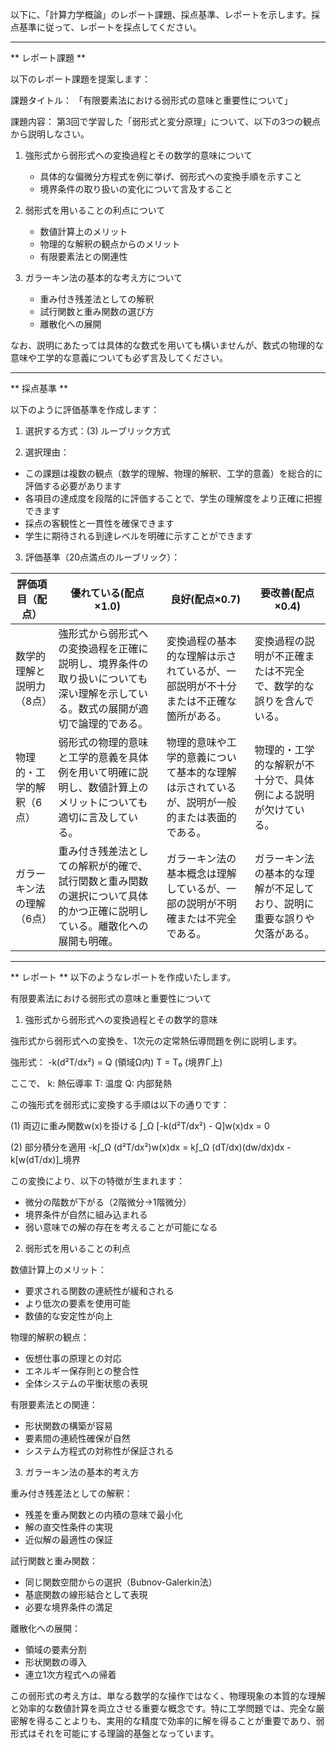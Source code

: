 以下に、「計算力学概論」のレポート課題、採点基準、レポートを示します。採点基準に従って、レポートを採点してください。

---------------------------------------
** レポート課題 **

以下のレポート課題を提案します：

課題タイトル：
「有限要素法における弱形式の意味と重要性について」

課題内容：
第3回で学習した「弱形式と変分原理」について、以下の3つの観点から説明しなさい。

1. 強形式から弱形式への変換過程とその数学的意味について
   - 具体的な偏微分方程式を例に挙げ、弱形式への変換手順を示すこと
   - 境界条件の取り扱いの変化について言及すること

2. 弱形式を用いることの利点について
   - 数値計算上のメリット
   - 物理的な解釈の観点からのメリット
   - 有限要素法との関連性

3. ガラーキン法の基本的な考え方について
   - 重み付き残差法としての解釈
   - 試行関数と重み関数の選び方
   - 離散化への展開

なお、説明にあたっては具体的な数式を用いても構いませんが、数式の物理的な意味や工学的な意義についても必ず言及してください。

---------------------------------------
** 採点基準 **

以下のように評価基準を作成します：

1. 選択する方式：(3) ルーブリック方式

2. 選択理由：
- この課題は複数の観点（数学的理解、物理的解釈、工学的意義）を総合的に評価する必要があります
- 各項目の達成度を段階的に評価することで、学生の理解度をより正確に把握できます
- 採点の客観性と一貫性を確保できます
- 学生に期待される到達レベルを明確に示すことができます

3. 評価基準（20点満点のルーブリック）：

| 評価項目（配点） | 優れている(配点×1.0) | 良好(配点×0.7) | 要改善(配点×0.4) |
|-----------------|---------------------|---------------|----------------|
| 数学的理解と説明力（8点） | 強形式から弱形式への変換過程を正確に説明し、境界条件の取り扱いについても深い理解を示している。数式の展開が適切で論理的である。 | 変換過程の基本的な理解は示されているが、一部説明が不十分または不正確な箇所がある。 | 変換過程の説明が不正確または不完全で、数学的な誤りを含んでいる。 |
| 物理的・工学的解釈（6点） | 弱形式の物理的意味と工学的意義を具体例を用いて明確に説明し、数値計算上のメリットについても適切に言及している。 | 物理的意味や工学的意義について基本的な理解は示されているが、説明が一般的または表面的である。 | 物理的・工学的な解釈が不十分で、具体例による説明が欠けている。 |
| ガラーキン法の理解（6点） | 重み付き残差法としての解釈が的確で、試行関数と重み関数の選択について具体的かつ正確に説明している。離散化への展開も明確。 | ガラーキン法の基本概念は理解しているが、一部の説明が不明確または不完全である。 | ガラーキン法の基本的な理解が不足しており、説明に重要な誤りや欠落がある。 |

---------------------------------------
** レポート **
以下のようなレポートを作成いたします。

有限要素法における弱形式の意味と重要性について

1. 強形式から弱形式への変換過程とその数学的意味

強形式から弱形式への変換を、1次元の定常熱伝導問題を例に説明します。

強形式：
-k(d²T/dx²) = Q  (領域Ω内)
T = T₀        (境界Γ上)

ここで、
k: 熱伝導率
T: 温度
Q: 内部発熱

この強形式を弱形式に変換する手順は以下の通りです：

(1) 両辺に重み関数w(x)を掛ける
∫_Ω [-k(d²T/dx²) - Q]w(x)dx = 0

(2) 部分積分を適用
-k∫_Ω (d²T/dx²)w(x)dx = k∫_Ω (dT/dx)(dw/dx)dx - k[w(dT/dx)]_境界

この変換により、以下の特徴が生まれます：
- 微分の階数が下がる（2階微分→1階微分）
- 境界条件が自然に組み込まれる
- 弱い意味での解の存在を考えることが可能になる

2. 弱形式を用いることの利点

数値計算上のメリット：
- 要求される関数の連続性が緩和される
- より低次の要素を使用可能
- 数値的な安定性が向上

物理的解釈の観点：
- 仮想仕事の原理との対応
- エネルギー保存則との整合性
- 全体システムの平衡状態の表現

有限要素法との関連：
- 形状関数の構築が容易
- 要素間の連続性確保が自然
- システム方程式の対称性が保証される

3. ガラーキン法の基本的考え方

重み付き残差法としての解釈：
- 残差を重み関数との内積の意味で最小化
- 解の直交性条件の実現
- 近似解の最適性の保証

試行関数と重み関数：
- 同じ関数空間からの選択（Bubnov-Galerkin法）
- 基底関数の線形結合として表現
- 必要な境界条件の満足

離散化への展開：
- 領域の要素分割
- 形状関数の導入
- 連立1次方程式への帰着

この弱形式の考え方は、単なる数学的な操作ではなく、物理現象の本質的な理解と効率的な数値計算を両立させる重要な概念です。特に工学問題では、完全な厳密解を得ることよりも、実用的な精度で効率的に解を得ることが重要であり、弱形式はそれを可能にする理論的基盤となっています。

